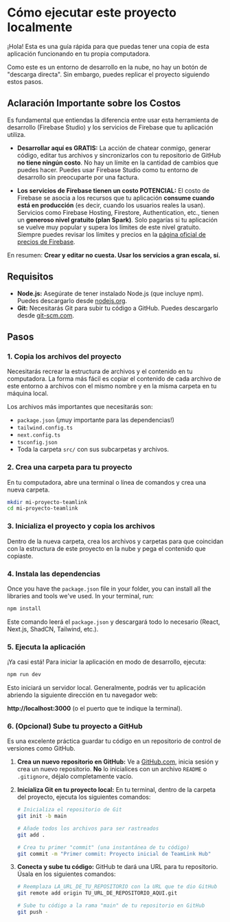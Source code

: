 # Cómo ejecutar este proyecto localmente

¡Hola! Esta es una guía rápida para que puedas tener una copia de esta aplicación funcionando en tu propia computadora.

Como este es un entorno de desarrollo en la nube, no hay un botón de "descarga directa". Sin embargo, puedes replicar el proyecto siguiendo estos pasos.

## Aclaración Importante sobre los Costos

Es fundamental que entiendas la diferencia entre usar esta herramienta de desarrollo (Firebase Studio) y los servicios de Firebase que tu aplicación utiliza.

*   **Desarrollar aquí es GRATIS:** La acción de chatear conmigo, generar código, editar tus archivos y sincronizarlos con tu repositorio de GitHub **no tiene ningún costo**. No hay un límite en la cantidad de cambios que puedes hacer. Puedes usar Firebase Studio como tu entorno de desarrollo sin preocuparte por una factura.

*   **Los servicios de Firebase tienen un costo POTENCIAL:** El costo de Firebase se asocia a los recursos que tu aplicación **consume cuando está en producción** (es decir, cuando los usuarios reales la usan). Servicios como Firebase Hosting, Firestore, Authentication, etc., tienen un **generoso nivel gratuito (plan Spark)**. Solo pagarías si tu aplicación se vuelve muy popular y supera los límites de este nivel gratuito. Siempre puedes revisar los límites y precios en la [página oficial de precios de Firebase](https://firebase.google.com/pricing).

En resumen: **Crear y editar no cuesta. Usar los servicios a gran escala, sí.**

## Requisitos

- **Node.js:** Asegúrate de tener instalado Node.js (que incluye npm). Puedes descargarlo desde [nodejs.org](https://nodejs.org/).
- **Git:** Necesitarás Git para subir tu código a GitHub. Puedes descargarlo desde [git-scm.com](https://git-scm.com/).

## Pasos

### 1. Copia los archivos del proyecto

Necesitarás recrear la estructura de archivos y el contenido en tu computadora. La forma más fácil es copiar el contenido de cada archivo de este entorno a archivos con el mismo nombre y en la misma carpeta en tu máquina local.

Los archivos más importantes que necesitarás son:

- `package.json` (¡muy importante para las dependencias!)
- `tailwind.config.ts`
- `next.config.ts`
- `tsconfig.json`
- Toda la carpeta `src/` con sus subcarpetas y archivos.

### 2. Crea una carpeta para tu proyecto

En tu computadora, abre una terminal o línea de comandos y crea una nueva carpeta.

```bash
mkdir mi-proyecto-teamlink
cd mi-proyecto-teamlink
```

### 3. Inicializa el proyecto y copia los archivos

Dentro de la nueva carpeta, crea los archivos y carpetas para que coincidan con la estructura de este proyecto en la nube y pega el contenido que copiaste.

### 4. Instala las dependencias

Once you have the `package.json` file in your folder, you can install all the libraries and tools we've used. In your terminal, run:

```bash
npm install
```

Este comando leerá el `package.json` y descargará todo lo necesario (React, Next.js, ShadCN, Tailwind, etc.).

### 5. Ejecuta la aplicación

¡Ya casi está! Para iniciar la aplicación en modo de desarrollo, ejecuta:

```bash
npm run dev
```

Esto iniciará un servidor local. Generalmente, podrás ver tu aplicación abriendo la siguiente dirección en tu navegador web:

**http://localhost:3000** (o el puerto que te indique la terminal).

### 6. (Opcional) Sube tu proyecto a GitHub

Es una excelente práctica guardar tu código en un repositorio de control de versiones como GitHub.

1.  **Crea un nuevo repositorio en GitHub:** Ve a [GitHub.com](https://github.com), inicia sesión y crea un nuevo repositorio. **No** lo inicialices con un archivo `README` o `.gitignore`, déjalo completamente vacío.

2.  **Inicializa Git en tu proyecto local:** En tu terminal, dentro de la carpeta del proyecto, ejecuta los siguientes comandos:

    ```bash
    # Inicializa el repositorio de Git
    git init -b main

    # Añade todos los archivos para ser rastreados
    git add .

    # Crea tu primer "commit" (una instantánea de tu código)
    git commit -m "Primer commit: Proyecto inicial de TeamLink Hub"
    ```

3.  **Conecta y sube tu código:** GitHub te dará una URL para tu repositorio. Úsala en los siguientes comandos:

    ```bash
    # Reemplaza LA_URL_DE_TU_REPOSITORIO con la URL que te dio GitHub
    git remote add origin TU_URL_DE_REPOSITORIO_AQUI.git

    # Sube tu código a la rama "main" de tu repositorio en GitHub
    git push -